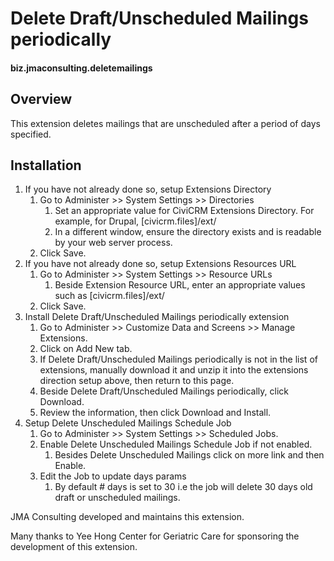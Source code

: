 # Delete Draft/Unscheduled Mailings periodically

#### biz.jmaconsulting.deletemailings

## Overview

This extension deletes mailings that are unscheduled after a period of days specified.

## Installation

1. If you have not already done so, setup Extensions Directory
    1. Go to Administer >> System Settings >> Directories
        1. Set an appropriate value for CiviCRM Extensions Directory. For example, for Drupal, [civicrm.files]/ext/
        1. In a different window, ensure the directory exists and is readable by your web server process.
    1. Click Save.
1. If you have not already done so, setup Extensions Resources URL
    1. Go to Administer >> System Settings >> Resource URLs
        1. Beside Extension Resource URL, enter an appropriate values such as [civicrm.files]/ext/
    1. Click Save.
1. Install Delete Draft/Unscheduled Mailings periodically extension
    1. Go to Administer >> Customize Data and Screens >> Manage Extensions.
    1. Click on Add New tab.
    1. If Delete Draft/Unscheduled Mailings periodically is not in the list of extensions, manually download it and unzip it into the extensions direction setup above, then return to this page.
    1. Beside Delete Draft/Unscheduled Mailings periodically, click Download.
    1. Review the information, then click Download and Install.
1. Setup Delete Unscheduled Mailings Schedule Job
    1. Go to Administer >> System Settings >> Scheduled Jobs.
    1. Enable Delete Unscheduled Mailings Schedule Job if not enabled.
        1. Besides Delete Unscheduled Mailings click on more link and then Enable.
    1. Edit the Job to update days params
        1. By default # days is set to 30 i.e the job will delete 30 days old draft or unscheduled mailings.

JMA Consulting developed and maintains this extension.

Many thanks to Yee Hong Center for Geriatric Care for sponsoring the development of this extension.
